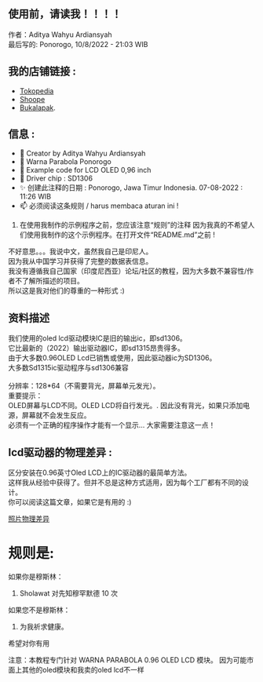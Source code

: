 ## 使用前，请读我！！！！
作者：Aditya Wahyu Ardiansyah
<br />
最后写的: Ponorogo, 10/8/2022 - 21:03 WIB

## 我的店铺链接 :
- [Tokopedia](https://www.tokopedia.com/warnaparabola)
- [Shoope](https://shopee.co.id/warnaparabola)
- [Bukalapak](https://www.bukalapak.com/u/aditardiansyah092).

## 信息 :
- 👋 Creator by Aditya Wahyu Ardiansyah
- 👀 Warna Parabola Ponorogo
- 🌱 Example code for LCD OLED 0,96 inch
- 💞️ Driver chip : SD1306
- ✨ 创建此注释的日期 : Ponorogo, Jawa Timur Indonesia. 07-08-2022 : 11:26 WIB
- 📫 必须阅读这条规则 / harus membaca aturan ini !

1. 在使用我制作的示例程序之前，您应该注意“规则”的注释
因为我真的不希望人们使用我制作的这个示例程序。在打开文件“README.md”之前 !

不好意思。。。我说中文，虽然我自己是印尼人。<br/>
因为我从中国学习并获得了完整的数据表信息。<br/>
我没有遵循我自己国家（印度尼西亚）论坛/社区的教程，因为大多数不兼容性/作者不了解所描述的项目。<br/>
所以这是我对他们的尊重的一种形式 :)

## 资料描述
我们使用的oled lcd驱动模块IC是旧的输出ic，即sd1306。
<br/>
它比最新的（2022）输出驱动器IC，即sd1315昂贵得多。
<br/>
由于大多数0.96OLED Lcd已销售或使用，因此驱动器ic为SD1306。
<br />
大多数Sd1315ic驱动程序与sd1306兼容
<br/><br/>
分辨率：128*64（不需要背光，屏幕单元发光）。
<br/>
重要提示：
<br/>
OLED屏幕与LCD不同。OLED LCD将自行发光。. 因此没有背光，如果只添加电源，屏幕就不会发生反应。
<br/>
必须有一个正确的程序操作才能有一个显示... 大家需要注意这一点！

## Icd驱动器的物理差异 :
区分安装在0.96英寸Oled LCD上的IC驱动器的最简单方法。
<br/>
这样我从经验中获得了。但并不总是这种方式适用，因为每个工厂都有不同的设计。
<br/>
你可以阅读这篇文章，如果它是有用的 :)

[照片物理差异](https://github.com/AdityaWA05/OLED-128x64-i2c-0.96/blob/main/%E5%B7%AE%E5%BC%82%E9%A9%B1%E5%8A%A8ic%20oled%200.96.jpg)

规则是:
======

如果你是穆斯林：
1. Sholawat 对先知穆罕默德 10 次

如果您不是穆斯林：
1. 为我祈求健康。


希望对你有用

注意：本教程专门针对 WARNA PARABOLA 0.96 OLED LCD 模块。
因为可能市面上其他的oled模块和我卖的oled lcd不一样

